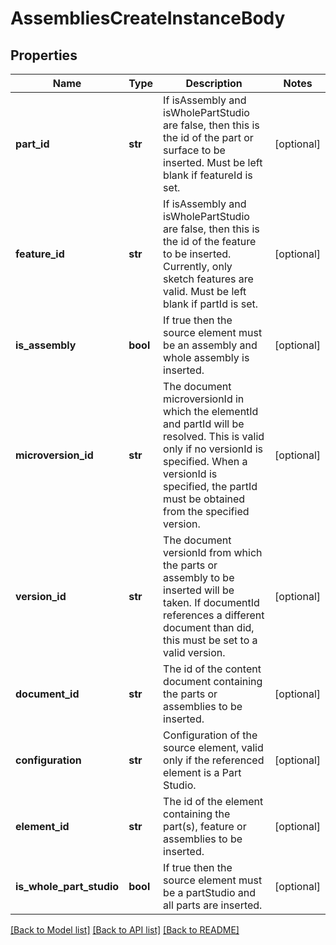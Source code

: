 # AssembliesCreateInstanceBody

## Properties
Name | Type | Description | Notes
------------ | ------------- | ------------- | -------------
**part_id** | **str** | If isAssembly and isWholePartStudio are false, then this is the id of the part           or surface to be inserted. Must be left blank if featureId is set. | [optional] 
**feature_id** | **str** | If isAssembly and isWholePartStudio are false, then this is the id of the           feature to be inserted. Currently, only sketch features are valid. Must be left blank if partId is set. | [optional] 
**is_assembly** | **bool** | If true then the source element must be an assembly and whole assembly is           inserted. | [optional] 
**microversion_id** | **str** | The document microversionId in which the elementId and partId will be           resolved. This is valid only if no versionId is specified. When a versionId is specified, the partId           must be obtained from the specified version. | [optional] 
**version_id** | **str** | The document versionId from which the parts or assembly to be inserted will           be taken. If documentId references a different document than did, this must be set to a valid version. | [optional] 
**document_id** | **str** | The id of the content document containing the parts or assemblies to be           inserted. | [optional] 
**configuration** | **str** | Configuration of the source element, valid only if the           referenced element is a Part Studio. | [optional] 
**element_id** | **str** | The id of the element containing the part(s), feature or assemblies to be           inserted. | [optional] 
**is_whole_part_studio** | **bool** | If true then the source element must be a partStudio and all parts           are inserted. | [optional] 

[[Back to Model list]](../README.md#documentation-for-models) [[Back to API list]](../README.md#documentation-for-api-endpoints) [[Back to README]](../README.md)


